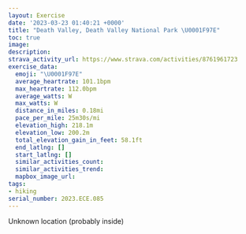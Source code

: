```yaml
---
layout: Exercise
date: '2023-03-23 01:40:21 +0000'
title: "Death Valley, Death Valley National Park \U0001F97E"
toc: true
image:
description:
strava_activity_url: https://www.strava.com/activities/8761961723
exercise_data:
  emoji: "\U0001F97E"
  average_heartrate: 101.1bpm
  max_heartrate: 112.0bpm
  average_watts: W
  max_watts: W
  distance_in_miles: 0.18mi
  pace_per_mile: 25m30s/mi
  elevation_high: 218.1m
  elevation_low: 200.2m
  total_elevation_gain_in_feet: 58.1ft
  end_latlng: []
  start_latlng: []
  similar_activities_count:
  similar_activities_trend:
  mapbox_image_url:
tags:
- hiking
serial_number: 2023.ECE.085
---
```

Unknown location (probably inside)
